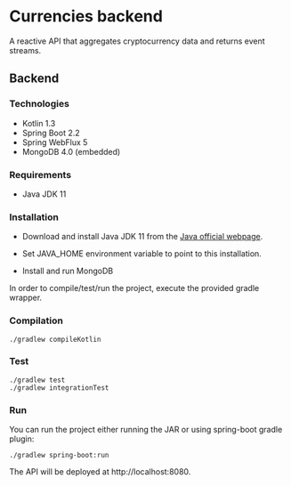 # Currencies backend

A reactive API that aggregates cryptocurrency data and returns event streams.
## Backend

### Technologies

- Kotlin 1.3
- Spring Boot 2.2
- Spring WebFlux 5
- MongoDB 4.0 (embedded)

### Requirements

- Java JDK 11

### Installation

- Download and install Java JDK 11 from the [Java official webpage](https://www.oracle.com/technetwork/java/javase/downloads/jdk11-downloads-5066655.html). 

- Set JAVA_HOME environment variable to point to this installation.
- Install and run MongoDB

In order to compile/test/run the project, execute the provided gradle wrapper.

### Compilation

```
./gradlew compileKotlin
```
### Test
```
./gradlew test
./gradlew integrationTest
```

### Run
You can run the project either running the JAR or using spring-boot gradle plugin:
```
./gradlew spring-boot:run
```
The API will be deployed at http://localhost:8080.
